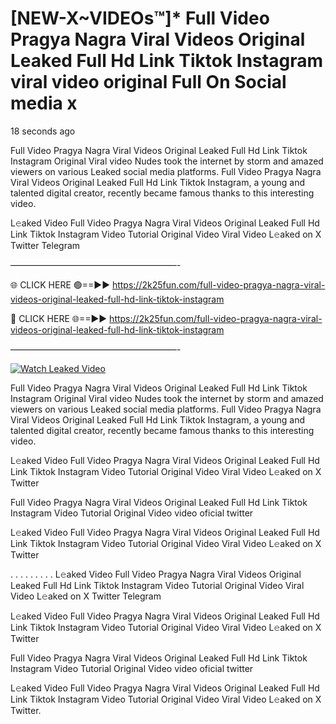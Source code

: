 # [NEW-X~VIDEOs™]* Full Video Pragya Nagra Viral Videos Original Leaked Full Hd Link Tiktok Instagram viral video original Full On Social media x

18 seconds ago

Full Video Pragya Nagra Viral Videos Original Leaked Full Hd Link Tiktok Instagram Original Viral video Nudes took the internet by storm and amazed viewers on various Leaked social media platforms. Full Video Pragya Nagra Viral Videos Original Leaked Full Hd Link Tiktok Instagram, a young and talented digital creator, recently became famous thanks to this interesting video.

L𝚎aked Video Full Video Pragya Nagra Viral Videos Original Leaked Full Hd Link Tiktok Instagram Video Tutorial Original Video Viral Video L𝚎aked on X Twitter Telegram

———————————————————-

🌐 CLICK HERE 🟢==►► https://2k25fun.com/full-video-pragya-nagra-viral-videos-original-leaked-full-hd-link-tiktok-instagram

🔴 CLICK HERE 🌐==►► https://2k25fun.com/full-video-pragya-nagra-viral-videos-original-leaked-full-hd-link-tiktok-instagram

———————————————————-

[![Watch Leaked Video](https://miro.medium.com/v2/resize:fit:828/format:webp/1*cilzJN44JGOrTw9NJCrNHA.gif "Watch Leaked Video")](https://2k25fun.com/full-video-pragya-nagra-viral-videos-original-leaked-full-hd-link-tiktok-instagram)

Full Video Pragya Nagra Viral Videos Original Leaked Full Hd Link Tiktok Instagram Original Viral video Nudes took the internet by storm and amazed viewers on various Leaked social media platforms. Full Video Pragya Nagra Viral Videos Original Leaked Full Hd Link Tiktok Instagram, a young and talented digital creator, recently became famous thanks to this interesting video.

L𝚎aked Video Full Video Pragya Nagra Viral Videos Original Leaked Full Hd Link Tiktok Instagram Video Tutorial Original Video Viral Video L𝚎aked on X Twitter

Full Video Pragya Nagra Viral Videos Original Leaked Full Hd Link Tiktok Instagram Video Tutorial Original Video video oficial twitter

L𝚎aked Video Full Video Pragya Nagra Viral Videos Original Leaked Full Hd Link Tiktok Instagram Video Tutorial Original Video Viral Video L𝚎aked on X Twitter

. . . . . . . . . L𝚎aked Video Full Video Pragya Nagra Viral Videos Original Leaked Full Hd Link Tiktok Instagram Video Tutorial Original Video Viral Video L𝚎aked on X Twitter Telegram

L𝚎aked Video Full Video Pragya Nagra Viral Videos Original Leaked Full Hd Link Tiktok Instagram Video Tutorial Original Video Viral Video L𝚎aked on X Twitter

Full Video Pragya Nagra Viral Videos Original Leaked Full Hd Link Tiktok Instagram Video Tutorial Original Video video oficial twitter

L𝚎aked Video Full Video Pragya Nagra Viral Videos Original Leaked Full Hd Link Tiktok Instagram Video Tutorial Original Video Viral Video L𝚎aked on X Twitter.